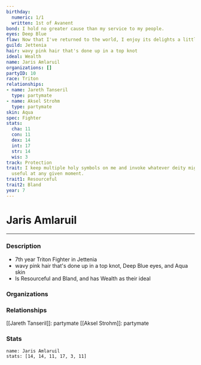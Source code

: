 ```yaml
---
birthday:
  numeric: 1/1
  written: 1st of Avanent
bond: I hold no greater cause than my service to my people.
eyes: Deep Blue
flaw: Now that I've returned to the world, I enjoy its delights a little too much.
guild: Jettenia
hair: wavy pink hair that's done up in a top knot
ideal: Wealth
name: Jaris Amlaruil
organizations: []
partyID: 10
race: Triton
relationships:
- name: Jareth Tanseril
  type: partymate
- name: Aksel Strohm
  type: partymate
skin: Aqua
spec: Fighter
stats:
  cha: 11
  con: 11
  dex: 14
  int: 17
  str: 14
  wis: 3
track: Protection
trait: I keep multiple holy symbols on me and invoke whatever deity might come in
  useful at any given moment.
trait1: Resourceful
trait2: Bland
year: 7
---
```

# Jaris Amlaruil
---
### Description
- 7th year Triton Fighter in Jettenia
- wavy pink hair that's done up in a top knot, Deep Blue eyes, and Aqua skin
- Is Resourceful and Bland, and has Wealth as their ideal

### Organizations
### Relationships
[[Jareth Tanseril]]: partymate
[[Aksel Strohm]]: partymate
### Stats
```statblock
name: Jaris Amlaruil
stats: [14, 14, 11, 17, 3, 11]
```